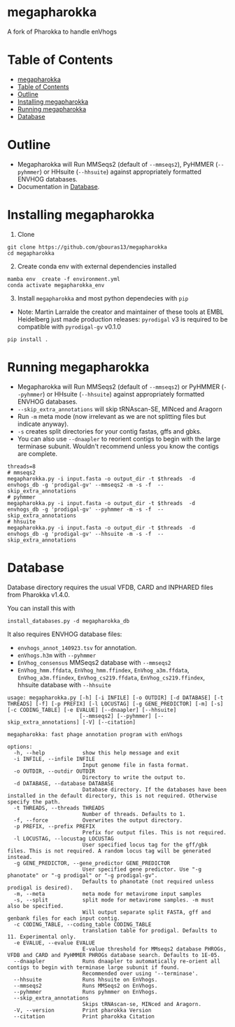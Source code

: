 # megapharokka
A fork of Pharokka to handle enVhogs

# Table of Contents

- [megapharokka](#megapharokka)
- [Table of Contents](#table-of-contents)
- [Outline](#outline)
- [Installing megapharokka](#installing-megapharokka)
- [Running megapharokka](#running-megapharokka)
- [Database](#database)


# Outline

* Megapharokka will Run MMSeqs2 (default of `--mmseqs2`), PyHMMER (`--pyhmmer`) or HHsuite (`--hhsuite`) against appropriately formatted ENVHOG databases.
* Documentation in [Database](#database).

# Installing megapharokka

1. Clone 

```
git clone https://github.com/gbouras13/megapharokka
cd megapharokka
```

2. Create conda env with external dependencies installed

```
mamba env  create -f environment.yml 
conda activate megapharokka_env
```

3. Install `megapharokka` and most python dependecies with `pip`

* Note: Martin Larralde the creator and maintainer of these tools at EMBL Heidelberg  just made production releases: `pyrodigal` v3 is required to be compatible with `pyrodigal-gv` v0.1.0

```
pip install .
```


# Running megapharokka

* Megapharokka will Run MMSeqs2 (default of `--mmseqs2`) or PyHMMER (`--pyhmmer`) or HHsuite (`--hhsuite`) against appropriately formatted ENVHOG databases.
* `--skip_extra_annotations` will skip tRNAscan-SE, MINced and Aragorn
* Run `-m` meta mode (now irrelevant as we are not splitting files but indicate anyway).
* `-s` creates split directories for your contig fastas, gffs and gbks.
* You can also use `--dnaapler` to reorient contigs to begin with the large terminase subunit. Wouldn't recommend unless you know the contigs are complete.

```
threads=8
# mmseqs2
megapharokka.py -i input.fasta -o output_dir -t $threads  -d envhogs_db -g 'prodigal-gv' --mmseqs2 -m -s -f  --skip_extra_annotations
# pyhmmer
megapharokka.py -i input.fasta -o output_dir -t $threads  -d envhogs_db -g 'prodigal-gv' --pyhmmer -m -s -f  --skip_extra_annotations
# hhsuite
megapharokka.py -i input.fasta -o output_dir -t $threads  -d envhogs_db -g 'prodigal-gv' --hhsuite -m -s -f  --skip_extra_annotations
```

# Database

Database directory requires the usual VFDB, CARD and INPHARED files from Pharokka v1.4.0.

You can install this with 

```
install_databases.py -d megapharokka_db
```

It also requires ENVHOG database files:

* `envhogs_annot_140923.tsv` for annotation.
* `enVhogs.h3m` with `--pyhmmer`
* `EnVhog_consensus` MMSeqs2 database with `--mmseqs2`
* `EnVhog_hmm.ffdata`, `EnVhog_hmm.ffindex`, `EnVhog_a3m.ffdata`, `EnVhog_a3m.ffindex`, `EnVhog_cs219.ffdata`, `EnVhog_cs219.ffindex`, hhsuite database with `--hhsuite`


```
usage: megapharokka.py [-h] [-i INFILE] [-o OUTDIR] [-d DATABASE] [-t THREADS] [-f] [-p PREFIX] [-l LOCUSTAG] [-g GENE_PREDICTOR] [-m] [-s] [-c CODING_TABLE] [-e EVALUE] [--dnaapler] [--hhsuite]
                       [--mmseqs2] [--pyhmmer] [--skip_extra_annotations] [-V] [--citation]

megapharokka: fast phage annotation program with enVhogs

options:
  -h, --help            show this help message and exit
  -i INFILE, --infile INFILE
                        Input genome file in fasta format.
  -o OUTDIR, --outdir OUTDIR
                        Directory to write the output to.
  -d DATABASE, --database DATABASE
                        Database directory. If the databases have been installed in the default directory, this is not required. Otherwise specify the path.
  -t THREADS, --threads THREADS
                        Number of threads. Defaults to 1.
  -f, --force           Overwrites the output directory.
  -p PREFIX, --prefix PREFIX
                        Prefix for output files. This is not required.
  -l LOCUSTAG, --locustag LOCUSTAG
                        User specified locus tag for the gff/gbk files. This is not required. A random locus tag will be generated instead.
  -g GENE_PREDICTOR, --gene_predictor GENE_PREDICTOR
                        User specified gene predictor. Use "-g phanotate" or "-g prodigal" or "-g prodigal-gv". 
                        Defaults to phanotate (not required unless prodigal is desired).
  -m, --meta            meta mode for metavirome input samples
  -s, --split           split mode for metavirome samples. -m must also be specified. 
                        Will output separate split FASTA, gff and genbank files for each input contig.
  -c CODING_TABLE, --coding_table CODING_TABLE
                        translation table for prodigal. Defaults to 11. Experimental only.
  -e EVALUE, --evalue EVALUE
                        E-value threshold for MMseqs2 database PHROGs, VFDB and CARD and PyHMMER PHROGs database search. Defaults to 1E-05.
  --dnaapler            Runs dnaapler to automatically re-orient all contigs to begin with terminase large subunit if found. 
                        Recommended over using '--terminase'.
  --hhsuite             Runs hhsuite on EnVhogs.
  --mmseqs2             Runs MMSeqs2 on EnVhogs.
  --pyhmmer             Runs pyhmmer on EnVhogs.
  --skip_extra_annotations
                        Skips tRNAscan-se, MINced and Aragorn.
  -V, --version         Print pharokka Version
  --citation            Print pharokka Citation
```